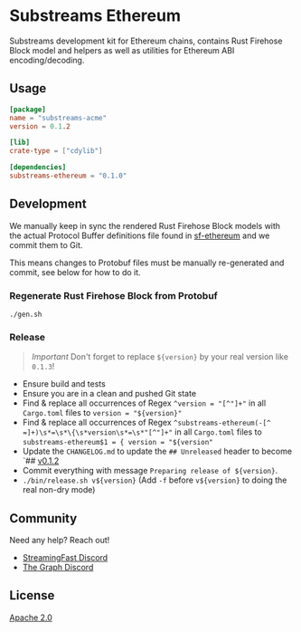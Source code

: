 # Substreams Ethereum

Substreams development kit for Ethereum chains, contains Rust Firehose Block model and helpers as well as utilities for Ethereum ABI encoding/decoding.

## Usage

```toml
[package]
name = "substreams-acme"
version = 0.1.2

[lib]
crate-type = ["cdylib"]

[dependencies]
substreams-ethereum = "0.1.0"
```

## Development

We manually keep in sync the rendered Rust Firehose Block models with the actual Protocol Buffer definitions file found in [sf-ethereum](https://github.com/streamingfast/sf-ethereum/tree/develop/proto) and we commit them to Git.

This means changes to Protobuf files must be manually re-generated and commit, see below for how to do it.

### Regenerate Rust Firehose Block from Protobuf

```
./gen.sh
```

### Release

> *Important* Don't forget to replace `${version}` by your real version like `0.1.3`!

- Ensure build and tests
- Ensure you are in a clean and pushed Git state
- Find & replace all occurrences of Regex `^version = "[^"]+"` in all `Cargo.toml` files to `version = "${version}"`
- Find & replace all occurrences of Regex `^substreams-ethereum(-[^ =]+)\s*=\s*\{\s*version\s*=\s*"[^"]+"` in all `Cargo.toml` files to `substreams-ethereum$1 = { version = "${version"`
- Update the `CHANGELOG.md` to update the `## Unreleased` header to become `## [v0.1.2](https://github.com/streamingfast/substreams-ethereum/releases/tag/${version})
- Commit everything with message `Preparing release of ${version}`.
- `./bin/release.sh v${version}` (Add `-f` before `v${version}` to doing the real non-dry mode)

## Community

Need any help? Reach out!

* [StreamingFast Discord](https://discord.gg/jZwqxJAvRs)
* [The Graph Discord](https://discord.gg/vtvv7FP)

## License

[Apache 2.0](LICENSE)
